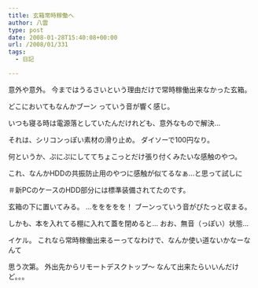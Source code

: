 ```yaml
---
title: 玄箱常時稼働へ
author: 八雲
type: post
date: 2008-01-28T15:40:08+00:00
url: /2008/01/331
tags:
  - 日記

---
```

意外や意外。 今まではうるさいという理由だけで常時稼働出来なかった玄箱。
  
どこにおいてもなんかブーン っていう音が響く感じ。
  
いつも寝る時は電源落としていたんだけれども、意外なもので解決…
  
それは、シリコンっぽい素材の滑り止め。 ダイソーで100円なり。
  
何というか、ぷにぷにしててちょこっとだけ張り付くみたいな感触のやつ。
  
これ、なんかHDDの共振防止用のやつに感触が似てるなぁ…と思って試しに
  
＃新PCのケースのHDD部分には標準装備されてたのです。
  
玄箱の下に置いてみる。 …ををををを！ ブーンっていう音がぴたっと収まる。
  
しかも、本を入れてる棚に入れて蓋を閉めると… おお、無音（っぽい）状態…
  
イケル。 これなら常時稼働出来るーってなわけで、なんか使い道ないかなーなんて
  
思う次第。 外出先からリモートデスクトップ～ なんて出来たらいいんだけど。。。
